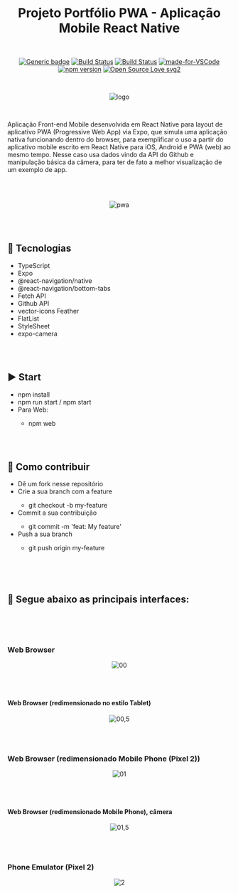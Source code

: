 <div align="center">

# Projeto Portfólio PWA - Aplicação Mobile React Native

</div>

<br>

<div align="center">

[![Generic badge](https://img.shields.io/badge/Made%20by-Renan%20Borba-purple.svg)](https://shields.io/) [![Build Status](https://img.shields.io/github/stars/RenanBorba/react-native-pwa.svg)](https://github.com/RenanBorba/react-native-pwa) [![Build Status](https://img.shields.io/github/forks/RenanBorba/react-native-pwa.svg)](https://github.com/RenanBorba/react-native-pwa) [![made-for-VSCode](https://img.shields.io/badge/Made%20for-VSCode-1f425f.svg)](https://code.visualstudio.com/) [![npm version](https://badge.fury.io/js/react-native.svg)](https://badge.fury.io/js/react-native) [![Open Source Love svg2](https://badges.frapsoft.com/os/v2/open-source.svg?v=103)](https://github.com/ellerbrock/open-source-badges/)

<br>

![logo](https://user-images.githubusercontent.com/48495838/87164336-10765300-c29f-11ea-8d70-40937e420b24.png)

</div>

<br>

Aplicação Front-end Mobile desenvolvida em React Native para layout de aplicativo PWA (Progressive Web App) via Expo, que simula uma aplicação nativa funcionando dentro do browser, para exemplificar o uso a partir do aplicativo mobile escrito em React Native para iOS, Android e PWA (web) ao mesmo tempo. Nesse caso usa dados vindo da API do Github e manipulação básica da câmera, para ter de fato a melhor visualização de um exemplo de app.

<br><br>

<div align="center">

![pwa](https://user-images.githubusercontent.com/48495838/87096631-a36caa00-c219-11ea-8747-f1b13bb77629.png)

</div>

<br><br>

## :rocket: Tecnologias
<ul>
  <li>TypeScript</li>
  <li>Expo</li>
  <li>@react-navigation/native</li>
  <li>@react-navigation/bottom-tabs</li>
  <li>Fetch API</li>
  <li>Github API</li>
  <li>vector-icons Feather</li>
  <li>FlatList</li>
  <li>StyleSheet</li>
  <li>expo-camera</li>
</ul>

<br><br>

## :arrow_forward: Start
<ul>
  <li>npm install</li>
  <li>npm run start / npm start</li>
  <li>Para Web:</li>
    <ul>
      <li>npm web</li>
    </ul>
</ul>

<br><br>

## :punch: Como contribuir
<ul>
  <li>Dê um fork nesse repositório</li>
  <li>Crie a sua branch com a feature</li>
    <ul>
      <li>git checkout -b my-feature</li>
    </ul>
  <li>Commit a sua contribuição</li>
    <ul>
      <li>git commit -m 'feat: My feature'</li>
    </ul>
  <li>Push a sua branch</li>
    <ul>
      <li>git push origin my-feature</li>
    </ul>
</ul>
<br><br><br>

## :mega: Segue abaixo as principais interfaces:

<br><br><br>

### Web Browser 

<div align="center">

![00](https://user-images.githubusercontent.com/48495838/87094754-d44ae000-c215-11ea-90b3-d9cf344a7930.JPG)

</div>

<br><br>

#### Web Browser (redimensionado no estilo Tablet)

<div align="center">

![00,5](https://user-images.githubusercontent.com/48495838/87096132-8683a700-c218-11ea-93a1-12ee1aa0f8d4.JPG)

</div>

<br><br>

### Web Browser (redimensionado Mobile Phone (Pixel 2))

<div align="center">

![01](https://user-images.githubusercontent.com/48495838/87094760-d57c0d00-c215-11ea-818b-a8ad58cd09d8.JPG)

</div>

<br><br>

#### Web Browser (redimensionado Mobile Phone), câmera

<div align="center">

![01,5](https://user-images.githubusercontent.com/48495838/87096137-87b4d400-c218-11ea-85b1-9bc1df2cc7e7.png)

</div>

<br><br>

### Phone Emulator (Pixel 2)

<div align="center">

![2](https://user-images.githubusercontent.com/48495838/87095945-22f97980-c218-11ea-9679-64de3a4f671f.png)

</div>
